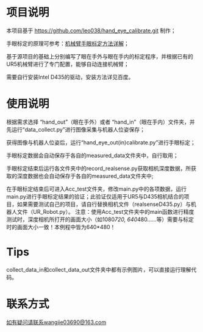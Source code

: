 # 项目说明

本项目基于 https://github.com/leo038/hand_eye_calibrate.git 制作；

手眼标定的原理可参考：[机械臂手眼标定方法详解](https://blog.csdn.net/leo0308/article/details/141498200)；

基于源项目的基础上分别编写了眼在手外与眼在手内的标定程序，并根据已有的UR5机械臂进行了专门配置，能够自动连接机械臂；

需要自行安装Intel D435的驱动，安装方法详见百度。

# 使用说明

根据需求选择 “hand_out”（眼在手外）或者 “hand_in”（眼在手内）文件夹，并先运行“data_collect.py”进行图像采集与机器人位姿保存；

获得图像与机器人位姿后，运行“hand_eye_out(in)calibrate.py”进行手眼标定；

手眼标定数据会自动保存于各自的measured_data文件夹中，自行取用；

手眼标定结束后运行各文件夹中的record_realsense.py获取相机深度数据，所获取的深度数据也会自动保存于各自的measured_data文件夹中;

在手眼标定结束后可进入Acc_test文件夹，修改main.py中的各项数据，运行main.py进行手眼标定结果的验证；此验证仅适用于UR5与D435相机结合的项目，如果需要测试自己的项目，请自行替换相机文件（realsenseD435.py）与机器人文件（UR_Robot.py）。
注意：使用Acc_test文件夹中的main函数进行精度测试时，深度相机所打开的画面大小（如1080*720, 640*480……等）需要与标定时的画面大小一致！本例程中皆为640*480！

# Tips

collect_data_in和collect_data_out文件夹中都有示例图片，可以直接运行理解代码。

# 联系方式

如有疑问请联系wangjie03690@163.com


